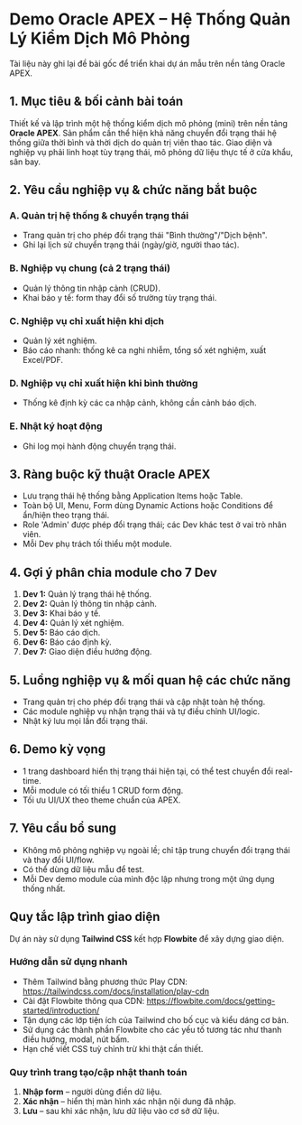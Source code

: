 # Demo Oracle APEX – Hệ Thống Quản Lý Kiểm Dịch Mô Phỏng

Tài liệu này ghi lại đề bài gốc để triển khai dự án mẫu trên nền tảng Oracle APEX.

## 1. Mục tiêu & bối cảnh bài toán

Thiết kế và lập trình một hệ thống kiểm dịch mô phỏng (mini) trên nền tảng **Oracle APEX**. Sản phẩm cần thể hiện khả năng chuyển đổi trạng thái hệ thống giữa thời bình và thời dịch do quản trị viên thao tác. Giao diện và nghiệp vụ phải linh hoạt tùy trạng thái, mô phỏng dữ liệu thực tế ở cửa khẩu, sân bay.

## 2. Yêu cầu nghiệp vụ & chức năng bắt buộc

### A. Quản trị hệ thống & chuyển trạng thái
- Trang quản trị cho phép đổi trạng thái "Bình thường"/"Dịch bệnh".
- Ghi lại lịch sử chuyển trạng thái (ngày/giờ, người thao tác).

### B. Nghiệp vụ chung (cả 2 trạng thái)
- Quản lý thông tin nhập cảnh (CRUD).
- Khai báo y tế: form thay đổi số trường tùy trạng thái.

### C. Nghiệp vụ chỉ xuất hiện khi dịch
- Quản lý xét nghiệm.
- Báo cáo nhanh: thống kê ca nghi nhiễm, tổng số xét nghiệm, xuất Excel/PDF.

### D. Nghiệp vụ chỉ xuất hiện khi bình thường
- Thống kê định kỳ các ca nhập cảnh, không cần cảnh báo dịch.

### E. Nhật ký hoạt động
- Ghi log mọi hành động chuyển trạng thái.

## 3. Ràng buộc kỹ thuật Oracle APEX
- Lưu trạng thái hệ thống bằng Application Items hoặc Table.
- Toàn bộ UI, Menu, Form dùng Dynamic Actions hoặc Conditions để ẩn/hiện theo trạng thái.
- Role 'Admin' được phép đổi trạng thái; các Dev khác test ở vai trò nhân viên.
- Mỗi Dev phụ trách tối thiểu một module.

## 4. Gợi ý phân chia module cho 7 Dev
1. **Dev 1:** Quản lý trạng thái hệ thống.
2. **Dev 2:** Quản lý thông tin nhập cảnh.
3. **Dev 3:** Khai báo y tế.
4. **Dev 4:** Quản lý xét nghiệm.
5. **Dev 5:** Báo cáo dịch.
6. **Dev 6:** Báo cáo định kỳ.
7. **Dev 7:** Giao diện điều hướng động.

## 5. Luồng nghiệp vụ & mối quan hệ các chức năng
- Trang quản trị cho phép đổi trạng thái và cập nhật toàn hệ thống.
- Các module nghiệp vụ nhận trạng thái và tự điều chỉnh UI/logic.
- Nhật ký lưu mọi lần đổi trạng thái.

## 6. Demo kỳ vọng
- 1 trang dashboard hiển thị trạng thái hiện tại, có thể test chuyển đổi real-time.
- Mỗi module có tối thiểu 1 CRUD form động.
- Tối ưu UI/UX theo theme chuẩn của APEX.

## 7. Yêu cầu bổ sung
- Không mô phỏng nghiệp vụ ngoài lề; chỉ tập trung chuyển đổi trạng thái và thay đổi UI/flow.
- Có thể dùng dữ liệu mẫu để test.
- Mỗi Dev demo module của mình độc lập nhưng trong một ứng dụng thống nhất.

## Quy tắc lập trình giao diện

Dự án này sử dụng **Tailwind CSS** kết hợp **Flowbite** để xây dựng giao diện.

### Hướng dẫn sử dụng nhanh
- Thêm Tailwind bằng phương thức Play CDN: <https://tailwindcss.com/docs/installation/play-cdn>
- Cài đặt Flowbite thông qua CDN: <https://flowbite.com/docs/getting-started/introduction/>
- Tận dụng các lớp tiện ích của Tailwind cho bố cục và kiểu dáng cơ bản.
- Sử dụng các thành phần Flowbite cho các yếu tố tương tác như thanh điều hướng, modal, nút bấm.
- Hạn chế viết CSS tuỳ chỉnh trừ khi thật cần thiết.

### Quy trình trang tạo/cập nhật thanh toán
1. **Nhập form** – người dùng điền dữ liệu.
2. **Xác nhận** – hiển thị màn hình xác nhận nội dung đã nhập.
3. **Lưu** – sau khi xác nhận, lưu dữ liệu vào cơ sở dữ liệu.

